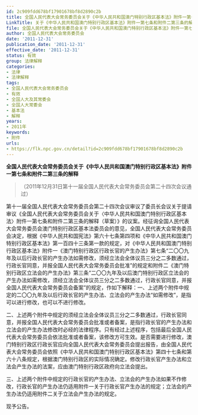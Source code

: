 ```yaml
---
id: 2c909fdd678bf17901678bf8d2890c2b
title: 全国人民代表大会常务委员会关于《中华人民共和国澳门特别行政区基本法》附件一第七条和附件二第三条的解释
LinkTitle: 关于《中华人民共和国澳门特别行政区基本法》附件一第七条和附件二第三条的解释（2011）
file: 全国人民代表大会常务委员会关于《中华人民共和国澳门特别行政区基本法》附件一第七条和附件二第三条的解释_20111231_2c909fdd678bf17901678bf8d2890c2b.docx
author: 全国人民代表大会常务委员会
date: '2011-12-31'
publication_date: '2011-12-31'
effective_date: '2011-12-31'
status: 有效
group: 法律解释
categories:
- 法律
- 法律解释
tags:
- 全国人民代表大会常务委员会
- 有效
- 全国人大及其常委会
- 全国人大常委会
- 基本法
- 解释
years:
- 2011年
keywords:
- 附件
urls:
- https://flk.npc.gov.cn/detail?id=2c909fdd678bf17901678bf8d2890c2b
---
```


**全国人民代表大会常务委员会关于《中华人民共和国澳门特别行政区基本法》附件一第七条和附件二第三条的解释**

> （2011年12月31日第十一届全国人民代表大会常务委员会第二十四次会议通过）

第十一届全国人民代表大会常务委员会第二十四次会议审议了委员长会议关于提请审议《全国人民代表大会常务委员会关于〈中华人民共和国澳门特别行政区基本法〉附件一第七条和附件二第三条的解释（草案）》的议案。经征询全国人民代表大会常务委员会澳门特别行政区基本法委员会的意见，全国人民代表大会常务委员会决定，根据《中华人民共和国宪法》第六十七条第四项和《中华人民共和国澳门特别行政区基本法》第一百四十三条第一款的规定，对《中华人民共和国澳门特别行政区基本法》附件一《澳门特别行政区行政长官的产生办法》第七条“二〇〇九年及以后行政长官的产生办法如需修改，须经立法会全体议员三分之二多数通过，行政长官同意，并报全国人民代表大会常务委员会批准”的规定和附件二《澳门特别行政区立法会的产生办法》第三条“二〇〇九年及以后澳门特别行政区立法会的产生办法如需修改，须经立法会全体议员三分之二多数通过，行政长官同意，并报全国人民代表大会常务委员会备案”的规定，作如下解释：一、上述两个附件中规定的二〇〇九年及以后行政长官的产生办法、立法会的产生办法“如需修改”，是指可以进行修改，也可以不进行修改。

二、上述两个附件中规定的须经立法会全体议员三分之二多数通过，行政长官同意，并报全国人民代表大会常务委员会批准或者备案，是指行政长官的产生办法和立法会的产生办法修改时必经的法律程序。只有经过上述程序，包括最后全国人民代表大会常务委员会依法批准或者备案，该修改方可生效。是否需要进行修改，澳门特别行政区行政长官应向全国人民代表大会常务委员会提出报告，由全国人民代表大会常务委员会依照《中华人民共和国澳门特别行政区基本法》第四十七条和第六十八条规定，根据澳门特别行政区的实际情况确定。修改行政长官产生办法和立法会产生办法的法案，应由澳门特别行政区政府向立法会提出。

三、上述两个附件中规定的行政长官的产生办法、立法会的产生办法如果不作修改，行政长官的产生办法仍适用附件一关于行政长官产生办法的规定；立法会的产生办法仍适用附件二关于立法会产生办法的规定。

现予公告。
